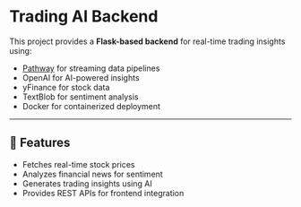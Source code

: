 # Trading AI Backend

This project provides a **Flask-based backend** for real-time trading insights using:
- [Pathway](https://pathway.com) for streaming data pipelines
- OpenAI for AI-powered insights
- yFinance for stock data
- TextBlob for sentiment analysis
- Docker for containerized deployment

---

## 🚀 Features
- Fetches real-time stock prices
- Analyzes financial news for sentiment
- Generates trading insights using AI
- Provides REST APIs for frontend integration



